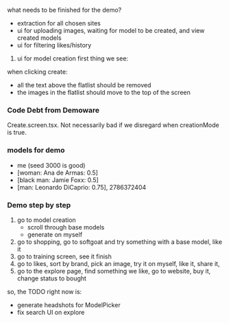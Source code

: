 what needs to be finished for the demo?

- extraction for all chosen sites
- ui for uploading images, waiting for model to be created, and view created models
- ui for filtering likes/history

1. ui for model creation
   first thing we see:

when clicking create:

- all the text above the flatlist should be removed
- the images in the flatlist should move to the top of the screen

### Code Debt from Demoware

Create.screen.tsx. Not necessarily bad if we disregard when creationMode is true.

### models for demo

- me (seed 3000 is good)
- [woman: Ana de Armas: 0.5]
- [black man: Jamie Foxx: 0.5]
- [man: Leonardo DiCaprio: 0.75], 2786372404

### Demo step by step

1. go to model creation
   - scroll through base models
   - generate on myself
2. go to shopping, go to softgoat and try something with a base model, like it
3. go to training screen, see it finish
4. go to likes, sort by brand, pick an image, try it on myself, like it, share it,
5. go to the explore page, find something we like, go to website, buy it, change status to bought

so, the TODO right now is:

- generate headshots for ModelPicker
- fix search UI on explore
